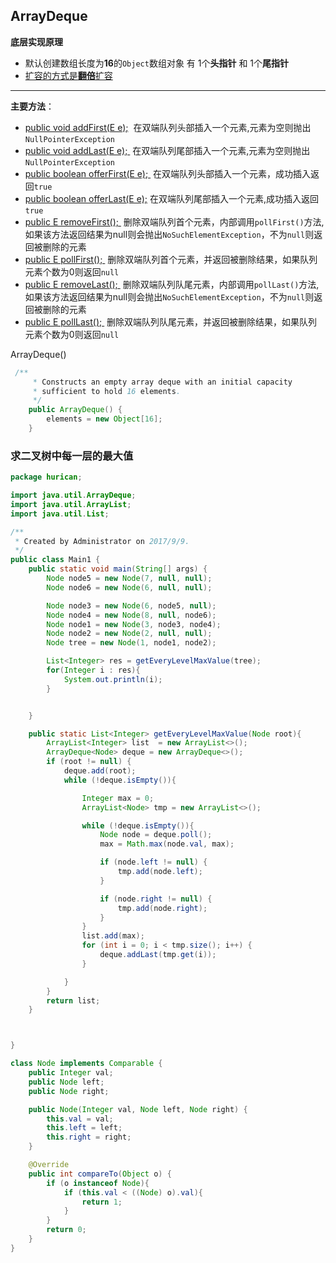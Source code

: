 ## ArrayDeque


**底层实现原理**
+ 默认创建数组长度为**16**的`Object`数组对象 有 1个**头指针** 和 1个**尾指针**
+ <a href="#constructor"> 扩容的方式是**翻倍**扩容 </a>


----
**主要方法**：
+ <a href="#addFirst"> public void addFirst(E e);</a>
  在双端队列头部插入一个元素,元素为空则抛出`NullPointerException`
+ <a href="#addLast"> public void addLast(E e); </a>
  在双端队列尾部插入一个元素,元素为空则抛出`NullPointerException`
+ <a href="#offerFirst"> public boolean offerFirst(E e); </a>
  在双端队列头部插入一个元素，成功插入返回`true`
+ <a href="#offerLast"> public boolean offerLast(E e);</a>
  在双端队列尾部插入一个元素,成功插入返回`true`
+ <a href="#removeFirst"> public E removeFirst(); </a>
  删除双端队列首个元素，内部调用`pollFirst()`方法,如果该方法返回结果为null则会抛出`NoSuchElementException`，不为`null`则返回被删除的元素
+ <a href="#pollFirst"> public E pollFirst(); </a>
  删除双端队列首个元素，并返回被删除结果，如果队列元素个数为0则返回`null`
+ <a href="#removeLast"> public E removeLast(); </a>
  删除双端队列队尾元素，内部调用`pollLast()`方法,如果该方法返回结果为null则会抛出`NoSuchElementException`，不为`null`则返回被删除的元素
+ <a href="#pollLast"> public E pollLast(); </a>
  删除双端队列队尾元素，并返回被删除结果，如果队列元素个数为0则返回`null`



<a name="constructor"> ArrayDeque() </a>
```java
 /**
     * Constructs an empty array deque with an initial capacity
     * sufficient to hold 16 elements.
     */
    public ArrayDeque() {
        elements = new Object[16];
    }
```


### 求二叉树中每一层的最大值
```java
package hurican;

import java.util.ArrayDeque;
import java.util.ArrayList;
import java.util.List;

/**
 * Created by Administrator on 2017/9/9.
 */
public class Main1 {
    public static void main(String[] args) {
        Node node5 = new Node(7, null, null);
        Node node6 = new Node(6, null, null);

        Node node3 = new Node(6, node5, null);
        Node node4 = new Node(8, null, node6);
        Node node1 = new Node(3, node3, node4);
        Node node2 = new Node(2, null, null);
        Node tree = new Node(1, node1, node2);

        List<Integer> res = getEveryLevelMaxValue(tree);
        for(Integer i : res){
            System.out.println(i);
        }


    }

    public static List<Integer> getEveryLevelMaxValue(Node root){
        ArrayList<Integer> list  = new ArrayList<>();
        ArrayDeque<Node> deque = new ArrayDeque<>();
        if (root != null) {
            deque.add(root);
            while (!deque.isEmpty()){

                Integer max = 0;
                ArrayList<Node> tmp = new ArrayList<>();

                while (!deque.isEmpty()){
                    Node node = deque.poll();
                    max = Math.max(node.val, max);

                    if (node.left != null) {
                        tmp.add(node.left);
                    }

                    if (node.right != null) {
                        tmp.add(node.right);
                    }
                }
                list.add(max);
                for (int i = 0; i < tmp.size(); i++) {
                    deque.addLast(tmp.get(i));
                }

            }
        }
        return list;
    }



}

class Node implements Comparable {
    public Integer val;
    public Node left;
    public Node right;

    public Node(Integer val, Node left, Node right) {
        this.val = val;
        this.left = left;
        this.right = right;
    }

    @Override
    public int compareTo(Object o) {
        if (o instanceof Node){
            if (this.val < ((Node) o).val){
                return 1;
            }
        }
        return 0;
    }
}

```
